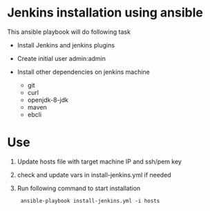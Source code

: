 # Jenkins installation using ansible
This ansible playbook will do following task

* Install Jenkins and jenkins plugins
* Create initial user admin:admin
* Install other dependencies on jenkins machine

  - git
  - curl
  - openjdk-8-jdk
  - maven
  - ebcli


# Use

1. Update hosts file with target machine IP and ssh/pem key

2. check and update vars in install-jenkins.yml if needed

3. Run following command to start installation

        ansible-playbook install-jenkins.yml -i hosts
